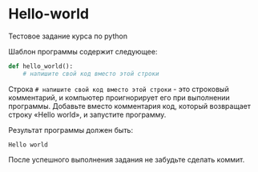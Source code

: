 # Hello-world

Тестовое задание курса по python

Шаблон программы содержит следующее:
```python
def hello_world():
    # напишите свой код вместо этой строки

```
    
Строка `# напишите свой код вместо этой строки` - это строковый комментарий, и компьютер проигнорирует его при выполнении программы.
Добавьте вместо комментария код, который возвращает строку «Hello world», и запустите программу.

Результат программы должен быть:

`Hello world`

После успешного выполнения задания не забудьте сделать коммит.
